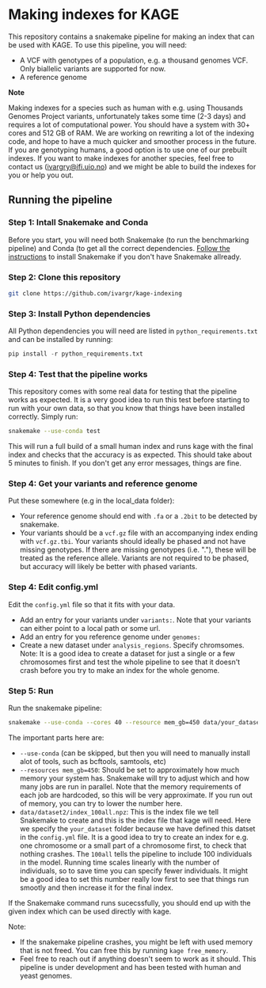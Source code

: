 
# Making indexes for KAGE

This repository contains a snakemake pipeline for making an index that can be used with KAGE. To use this pipeline, you will need:
    
* A VCF with genotypes of a population, e.g. a thousand genomes VCF. Only biallelic variants are supported for now.
* A reference genome

**Note**

Making indexes for a species such as human with e.g. using Thousands Genomes Project variants, unfortunately takes some time (2-3 days) and requires a lot of computational power. You should have a system with 30+ cores and 512 GB of RAM. We are working on rewriting a lot of the indexing code, and hope to have a much quicker and smoother process in the future. If you are genotyping humans, a good option is to use one of our prebuilt indexes. If you want to make indexes for another species, feel free to contact us (ivargry@ifi.uio.no) and we might be able to build the indexes for you or help you out.

## Running the pipeline

### Step 1: Intall Snakemake and Conda
Before you start, you will need both Snakemake (to run the benchmarking pipeline) and Conda (to get all the correct dependencies. [Follow the instructions](https://snakemake.readthedocs.io/en/stable/getting_started/installation.html) to install Snakemake if you don't have Snakemake allready.

### Step 2: Clone this repository
```bash
git clone https://github.com/ivargr/kage-indexing
```

### Step 3: Install Python dependencies

All Python dependencies you will need are listed in `python_requirements.txt` and can be installed by running:

```python
pip install -r python_requirements.txt
```

### Step 4: Test that the pipeline works

This repository comes with some real data for testing that the pipeline works as expected. It is a very good idea to run this test before starting to run with your own data, so that you know that things have been installed correctly. Simply run:

```bash
snakemake --use-conda test
```

This will run a full build of a small human index and runs kage with the final index and checks that the accuracy is as expected. This should take about 5 minutes to finish. If you don't get any error messages, things are fine.


### Step 4: Get your variants and reference genome

Put these somewhere (e.g in the local_data folder):

* Your reference genome should end with `.fa` or a `.2bit` to be detected by snakemake.
* Your variants should be a `vcf.gz` file with an accompanying index ending with `vcf.gz.tbi`. Your variants should ideally be phased and not have missing genotypes. If there are missing genotypes (i.e. "."), these will be treated as the reference allele. Variants are not required to be phased, but accuracy will likely be better with phased variants.


### Step 4: Edit config.yml

Edit the `config.yml` file so that it fits with your data.

* Add an entry for your variants under `variants:`. Note that your variants can either point to a local path or some url. 
* Add an entry for you reference genome under `genomes:` 
* Create a new dataset under `analysis_regions`. Specify chromsomes. Note: It is a good idea to create a dataset for just a single or a few chromosomes first and test the whole pipeline to see that it doesn't crash before you try to make an index for the whole genome.


### Step 5: Run

Run the snakemake pipeline:

```bash
snakemake --use-conda --cores 40 --resource mem_gb=450 data/your_dataset/index_100all.npz
```

The important parts here are:

* `--use-conda` (can be skipped, but then you will need to manually install alot of tools, such as bcftools, samtools, etc)
* `--resources mem_gb=450`: Should be set to approximately how much memory your system has. Snakemake will try to adjust which and how many jobs are run in parallel. Note that the memory requirements of each job are hardcoded, so this will be very approximate. If you run out of memory, you can try to lower the number here.
* `data/dataset2/index_100all.npz`: This is the index file we tell Snakemake to create and this is the index file that kage will need. Here we specify the `your_dataset` folder because we have defined this datset in the `config.yml` file. It is a good idea to try to create an index for e.g. one chromosome or a small part of a chromosome first, to check that nothing crashes. The `100all` tells the pipeline to include 100 individuals in the model. Running time scales linearly with the number of individuals, so to save time you can specify fewer individuals. It might be a good idea to set this number really low first to see that things run smootly and then increase it for the final index.

If the Snakemake command runs sucecssfully, you should end up with the given index which can be used directly with kage.


Note:

* If the snakemake pipeline crashes, you might be left with used memory that is not freed. You can free this by running `kage free_memory`.
* Feel free to reach out if anything doesn't seem to work as it should. This pipeline is under development and has been tested with human and yeast genomes.

